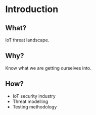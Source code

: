 # Introduction

## What?

IoT threat landscape.

## Why?

Know what we are getting ourselves into.

## How?

* IoT security industry
* Threat modelling
* Testing methodology